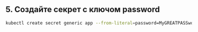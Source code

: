 ## 5. Создайте секрет c ключом password

```bash
kubectl create secret generic app --from-literal=password=MyGREATPASSword
```
